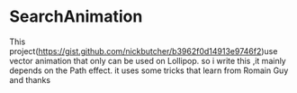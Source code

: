 # SearchAnimation

This project(https://gist.github.com/nickbutcher/b3962f0d14913e9746f2)use vector animation that only can be used on Lollipop.
so i write this ,it mainly depends on the Path effect.
it uses some tricks that learn from Romain Guy and thanks 
